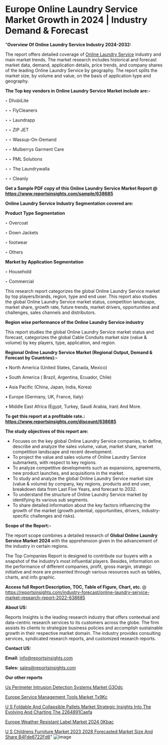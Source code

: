 # Europe Online Laundry Service Market Growth in 2024 | Industry Demand & Forecast

"<strong>Overview Of Online Laundry Service Industry 2024-2032:</strong>

The report offers detailed coverage of <a href=https://www.reportsinsights.com/sample/638685>Online Laundry Service</a> industry and main market trends. The market research includes historical and forecast market data, demand, application details, price trends, and company shares of the leading Online Laundry Service by geography. The report splits the market size, by volume and value, on the basis of application type and geography.

<strong>The Top key vendors in Online Laundry Service Market include are:- </strong>

‣ DhobiLite

‣ 
‣ FlyCleaners

‣ 
‣ Laundrapp

‣ 
‣ ZIP JET

‣ 
‣ Wassup-On-Demand

‣ 
‣ Mulberrys Garment Care

‣ 
‣ PML Solutions

‣ 
‣ The Laundrywalla

‣ 
‣ Cleanly

<strong>Get a Sample PDF copy of this Online Laundry Service Market Report </strong><strong>@ <a href=https://www.reportsinsights.com/sample/638685 style=color:#0000ff;>https://www.reportsinsights.com/sample/638685</a> </strong>

<strong>Online Laundry Service Industry Segmentation covered are:</strong>

<strong>Product Type Segmentation</strong>

‣    Overcoat

‣ Down Jackets

‣ footwear

‣ Others

<strong>Market by Application Segmentation</strong>

‣   Household

‣ Commercial

This research report categorizes the global Online Laundry Service market by top players/brands, region, type and end user. This report also studies the global Online Laundry Service market status, competition landscape, market share, growth rate, future trends, market drivers, opportunities and challenges, sales channels and distributors.

<strong>Region wise performance of the Online Laundry Service industry</strong><strong> </strong>

This report studies the global Online Laundry Service market status and forecast, categorizes the global Cable Conduits market size (value &amp; volume) by key players, type, application, and region. 

<strong>Regional Online Laundry Service Market (Regional Output, Demand &amp; Forecast by Countries):-</strong>

• North America (United States, Canada, Mexico)

• South America ( Brazil, Argentina, Ecuador, Chile)

• Asia Pacific (China, Japan, India, Korea)

• Europe (Germany, UK, France, Italy)

• Middle East Africa (Egypt, Turkey, Saudi Arabia, Iran) And More.

<strong>To get this report at a profitable rate.: <a href=https://www.reportsinsights.com/discount/638685 style=color:#0000ff;>https://www.reportsinsights.com/discount/638685</a></strong>

<strong>The study objectives of this report are:</strong>
<ul>
  <li>Focuses on the key global Online Laundry Service companies, to define, describe and analyze the sales volume, value, market share, market competition landscape and recent development.</li>
  <li>To project the value and sales volume of Online Laundry Service submarkets, with respect to key regions.</li>
  <li>To analyze competitive developments such as expansions, agreements, new product launches, and acquisitions in the market.</li>
  <li>To study and analyze the global Online Laundry Service market size (value &amp; volume) by company, key regions, products and end user, breakdown data from Last Five Years, and forecast to 2032.</li>
  <li>To understand the structure of Online Laundry Service market by identifying its various sub segments.</li>
  <li>To share detailed information about the key factors influencing the growth of the market (growth potential, opportunities, drivers, industry-specific challenges and risks).</li>
</ul>
<strong>Scope of the Report:-</strong><strong> </strong>

The report scope combines a detailed research of <strong>Global Online Laundry Service Market 2024 </strong>with the apprehension given in the advancement of the industry in certain regions.

The Top Companies Report is designed to contribute our buyers with a snapshot of the industry’s most influential players. Besides, information on the performance of different companies, profit, gross margin, strategic initiative and more are presented through various resources such as tables, charts, and info graphic.

<strong>Access full Report Description, TOC, Table of Figure, Chart, etc. </strong>@   <a href=https://reportsinsights.com/industry-forecast/online-laundry-service-market-research-report-2022-638685 style=color:#0000ff;>https://reportsinsights.com/industry-forecast/online-laundry-service-market-research-report-2022-638685</a>

<strong>About US:</strong>

Reports Insights is the leading research industry that offers contextual and data-centric research services to its customers across the globe. The firm assists its clients to strategize business policies and accomplish sustainable growth in their respective market domain. The industry provides consulting services, syndicated research reports, and customized research reports.

<strong>Contact US:</strong>

<p class=""""><b>Email:</b> <a href=mailto:info@reportsinsights.com>info@reportsinsights.com</a></p>
<p class=""""><b>Sales:</b> <a href=mailto:sales@reportsinsights.com>sales@reportsinsights.com</a></p>

<strong>Our other reports</strong>

<a href=https://www.linkedin.com/pulse/us-perimeter-intrusion-detection-systems-market-g3odc/>Us Perimeter Intrusion Detection Systems Market G3Odc</a>

<a href=https://www.linkedin.com/pulse/europe-service-management-tools-market-tx9kc/>Europe Service Management Tools Market Tx9Kc</a>

<a href=https://medium.com/@singhaakesh50/u-s-foldable-and-collapsible-pallets-market-strategic-insights-into-the-evolving-and-charting-the-2264891caefa>U S Foldable And Collapsible Pallets Market Strategic Insights Into The Evolving And Charting The 2264891Caefa</a>

<a href=https://www.linkedin.com/pulse/europe-weather-resistant-label-market-2024-0kbac/>Europe Weather Resistant Label Market 2024 0Kbac</a>

<a href=https://medium.com/@a44223192/u-s-childrens-furniture-market-2023-2028-forecasted-market-size-and-share-b4fde6722fd6>U S Childrens Furniture Market 2023 2028 Forecasted Market Size And Share B4Fde6722Fd6</a>"
![image](https://github.com/ahaan12367/RIMarket24/assets/158471582/e716adb5-5489-4d6f-b63f-6be43d277c12)
